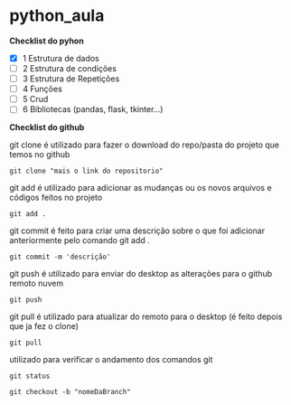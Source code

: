 # python_aula

**Checklist do pyhon**

* [X]  1 Estrutura de dados
* [ ]  2 Estrutura de condições
* [ ]  3 Estrutura de Repetições
* [ ]  4 Funções
* [ ]  5 Crud
* [ ]  6 Bibliotecas (pandas, flask, tkinter...)

**Checklist do github**

git clone é utilizado para fazer o download do repo/pasta do projeto que temos no github

`git clone "mais o link do repositorio"`

git add é utilizado para adicionar as mudanças ou os novos arquivos e códigos feitos no projeto

`git add . `

git commit é feito para criar uma descrição sobre o que foi adicionar anteriormente pelo comando git add .

`git commit -m 'descrição'`

git push é utilizado para enviar do desktop as alterações para o github remoto nuvem

`git push`

git pull é utilizado para atualizar do remoto para o desktop (é feito depois que ja fez o clone) 

`git pull`

utilizado para verificar o andamento dos comandos git

`git status`

`git checkout -b "nomeDaBranch"`
